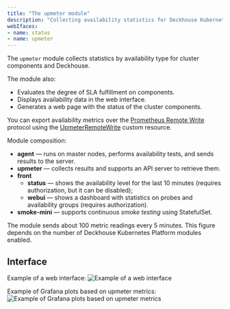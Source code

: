 ```yaml
---
title: "The upmeter module"
description: "Collecting availability statistics for Deckhouse Kubernetes Platform cluster components."
webIfaces:
- name: status
- name: upmeter
---
```


The `upmeter` module collects statistics by availability type for cluster components and Deckhouse.

The module also:

* Evaluates the degree of SLA fulfillment on components.
* Displays availability data in the web interface.
* Generates a web page with the status of the cluster components.

You can export availability metrics over the [Prometheus Remote Write](https://docs.sysdig.com/en/docs/installation/prometheus-remote-write/) protocol using the [UpmeterRemoteWrite](cr.html#upmeterremotewrite) custom resource.

Module composition:

- **agent** — runs on master nodes, performs availability tests, and sends results to the server.
- **upmeter** — collects results and supports an API server to retrieve them.
- **front**
  - **status** — shows the availability level for the last 10 minutes (requires authorization, but it can be disabled);
  - **webui** — shows a dashboard with statistics on probes and availability groups (requires authorization).
- **smoke-mini** — supports continuous *smoke testing* using StatefulSet.

The module sends about 100 metric readings every 5 minutes. This figure depends on the number of Deckhouse Kubernetes Platform modules enabled.

## Interface

Example of a web interface:
![Example of a web interface](../../images/upmeter/image1.png)

Example of Grafana plots based on upmeter metrics:
![Example of Grafana plots based on upmeter metrics](../../images/upmeter/image2.png)
